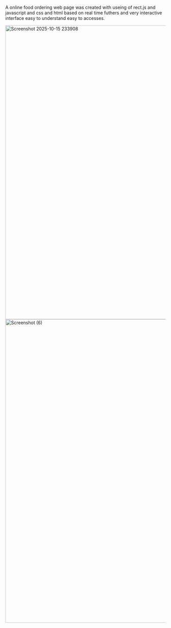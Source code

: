 A online food ordering web page was created with useing of rect.js and javascript  and css and html based on real time  futhers 
and very interactive interface easy to understand easy to accesses.

<img width="1895" height="921" alt="Screenshot 2025-10-15 233908" src="https://github.com/user-attachments/assets/ed6fec6f-7da4-4fdc-bab9-16d60f89c6aa" />
<img width="1920" height="951" alt="Screenshot (6)" src="https://github.com/user-attachments/assets/7954510f-917d-4341-8618-7a723fbc2ee5" />
